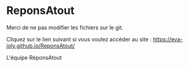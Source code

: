 # ReponsAtout
Merci de ne pas modifier les fichiers sur le git.

Cliquez sur le lien suivant si vous voulez accéder au site : https://eva-joly.github.io/ReponsAtout/

L'équipe RéponsAtout
